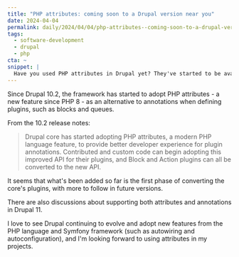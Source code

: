 ```yaml
---
title: "PHP attributes: coming soon to a Drupal version near you"
date: 2024-04-04
permalink: daily/2024/04/04/php-attributes--coming-soon-to-a-drupal-version-near-you
tags:
  - software-development
  - drupal
  - php
cta: ~
snippet: |
  Have you used PHP attributes in Drupal yet? They've started to be available for some plugin types since version 10.2.
---
```


Since Drupal 10.2, the framework has started to adopt PHP attributes - a new feature since PHP 8 - as an alternative to annotations when defining plugins, such as blocks and queues.

From the 10.2 release notes:

> Drupal core has started adopting PHP attributes, a modern PHP language feature, to provide better developer experience for plugin annotations. Contributed and custom code can begin adopting this improved API for their plugins, and Block and Action plugins can all be converted to the new API.

It seems that what's been added so far is the first phase of converting the core's plugins, with more to follow in future versions.

There are also discussions about supporting both attributes and annotations in Drupal 11.

I love to see Drupal continuing to evolve and adopt new features from the PHP language and Symfony framework (such as autowiring and autoconfiguration), and I'm looking forward to using attributes in my projects.
